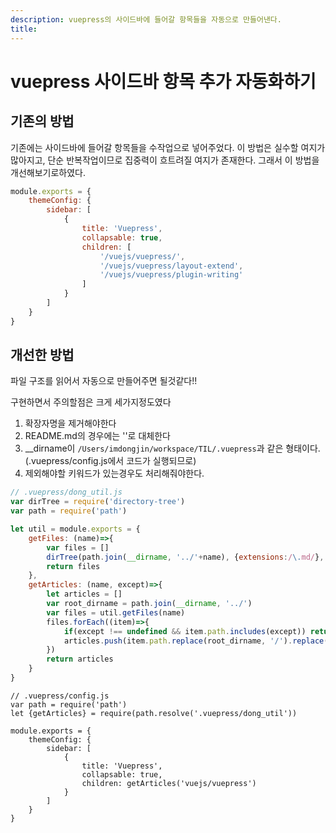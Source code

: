 ```yaml
---
description: vuepress의 사이드바에 들어갈 항목들을 자동으로 만들어낸다.
title:
---
```

# vuepress 사이드바 항목 추가 자동화하기

## 기존의 방법

기존에는 사이드바에 들어갈 항목들을 수작업으로 넣어주었다. 이 방법은 실수할 여지가 많아지고, 단순 반복작업이므로 집중력이 흐트려질 여지가 존재한다.
그래서 이 방법을 개선해보기로하였다.

```js
module.exports = {
    themeConfig: {
        sidebar: [
            {
                title: 'Vuepress',
                collapsable: true,
                children: [
                    '/vuejs/vuepress/',
                    '/vuejs/vuepress/layout-extend',
                    '/vuejs/vuepress/plugin-writing'
                ]
            }
        ]
    }
}
```

## 개선한 방법

파일 구조를 읽어서 자동으로 만들어주면 될것같다!!

구현하면서 주의할점은 크게 세가지정도였다

1. 확장자명을 제거해야한다
2. README.md의 경우에는 ''로 대체한다
3. __dirname이 `/Users/imdongjin/workspace/TIL/.vuepress`과 같은 형태이다. (.vuepress/config.js에서 코드가 실행되므로)
4. 제외해야할 키워드가 있는경우도 처리해줘야한다.

```js
// .vuepress/dong_util.js
var dirTree = require('directory-tree')
var path = require('path')

let util = module.exports = {
    getFiles: (name)=>{
        var files = []
        dirTree(path.join(__dirname, '../'+name), {extensions:/\.md/}, (item, PATH) => files.push(item));
        return files
    },
    getArticles: (name, except)=>{
        let articles = []
        var root_dirname = path.join(__dirname, '../')
        var files = util.getFiles(name)
        files.forEach((item)=>{
            if(except !== undefined && item.path.includes(except)) return
            articles.push(item.path.replace(root_dirname, '/').replace('.md', '').replace('README', ''));
        })
        return articles
    }
}
```

```
// .vuepress/config.js
var path = require('path')
let {getArticles} = require(path.resolve('.vuepress/dong_util'))

module.exports = {
    themeConfig: {
        sidebar: [
            {
                title: 'Vuepress',
                collapsable: true,
                children: getArticles('vuejs/vuepress')
            }
        ]
    }
}
```
